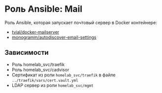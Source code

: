 # Роль Ansible: Mail

Роль Ansible, которая запускает почтовый сервер в Docker контейнере:

* [tvial/docker-mailserver](https://hub.docker.com/r/tvial/docker-mailserver)
* [monogramm/autodiscover-email-settings](https://hub.docker.com/r/monogramm/autodiscover-email-settings)

## Зависимости

* Роль homelab_svc/traefik
* Роль homelab_svc/cadvisor
* Сертификат из роли `homelab_svc/traefik` в файле `../traefik/vars/cert.vault.yml`
* LDAP сервер из роли `homelab_svc/mgmt`
